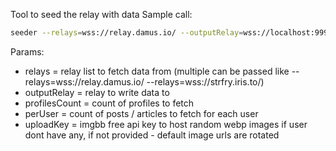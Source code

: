 Tool to seed the relay with data
Sample call:
```bash
seeder --relays=wss://relay.damus.io/ --outputRelay=wss://localhost:9998 --profilesCount=1000 --threads=100 --perUser=100 --uploadKey=...
```
Params:
* relays = relay list to fetch data from (multiple can be passed like --relays=wss://relay.damus.io/ --relays=wss://strfry.iris.to/)
* outputRelay = relay to write data to
* profilesCount = count of profiles to fetch
* perUser = count of posts / articles to fetch for each user 
* uploadKey = imgbb free api key to host random webp images if user dont have any, if not provided - default image urls are rotated